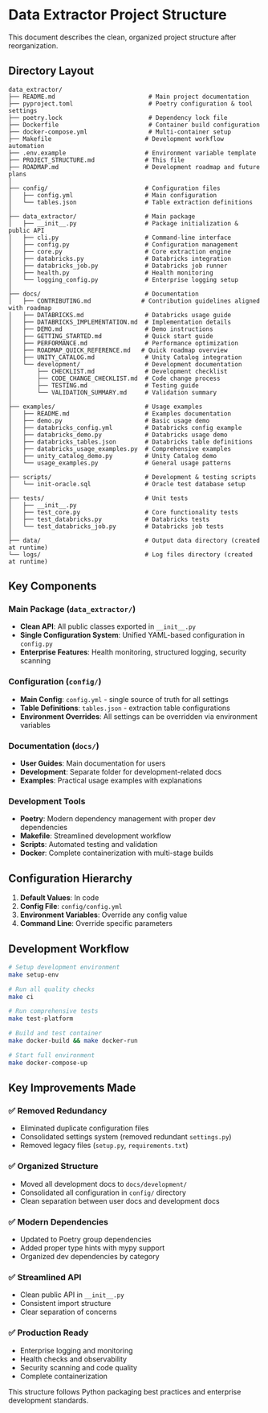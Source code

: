# Data Extractor Project Structure

This document describes the clean, organized project structure after reorganization.

## Directory Layout

```
data_extractor/
├── README.md                          # Main project documentation
├── pyproject.toml                     # Poetry configuration & tool settings
├── poetry.lock                        # Dependency lock file
├── Dockerfile                         # Container build configuration
├── docker-compose.yml                 # Multi-container setup
├── Makefile                          # Development workflow automation
├── .env.example                      # Environment variable template
├── PROJECT_STRUCTURE.md              # This file
├── ROADMAP.md                        # Development roadmap and future plans
│
├── config/                           # Configuration files
│   ├── config.yml                    # Main configuration
│   └── tables.json                   # Table extraction definitions
│
├── data_extractor/                   # Main package
│   ├── __init__.py                   # Package initialization & public API
│   ├── cli.py                        # Command-line interface
│   ├── config.py                     # Configuration management
│   ├── core.py                       # Core extraction engine
│   ├── databricks.py                 # Databricks integration
│   ├── databricks_job.py             # Databricks job runner
│   ├── health.py                     # Health monitoring
│   └── logging_config.py             # Enterprise logging setup
│
├── docs/                             # Documentation
│   ├── CONTRIBUTING.md              # Contribution guidelines aligned with roadmap
│   ├── DATABRICKS.md                 # Databricks usage guide
│   ├── DATABRICKS_IMPLEMENTATION.md  # Implementation details
│   ├── DEMO.md                       # Demo instructions
│   ├── GETTING_STARTED.md            # Quick start guide
│   ├── PERFORMANCE.md                # Performance optimization
│   ├── ROADMAP_QUICK_REFERENCE.md   # Quick roadmap overview
│   ├── UNITY_CATALOG.md              # Unity Catalog integration
│   └── development/                  # Development documentation
│       ├── CHECKLIST.md              # Development checklist
│       ├── CODE_CHANGE_CHECKLIST.md  # Code change process
│       ├── TESTING.md                # Testing guide
│       └── VALIDATION_SUMMARY.md     # Validation summary
│
├── examples/                         # Usage examples
│   ├── README.md                     # Examples documentation
│   ├── demo.py                       # Basic usage demo
│   ├── databricks_config.yml         # Databricks config example
│   ├── databricks_demo.py            # Databricks usage demo
│   ├── databricks_tables.json        # Databricks table definitions
│   ├── databricks_usage_examples.py  # Comprehensive examples
│   ├── unity_catalog_demo.py         # Unity Catalog demo
│   └── usage_examples.py             # General usage patterns
│
├── scripts/                          # Development & testing scripts
│   └── init-oracle.sql               # Oracle test database setup
│
├── tests/                            # Unit tests
│   ├── __init__.py
│   ├── test_core.py                  # Core functionality tests
│   ├── test_databricks.py            # Databricks tests
│   └── test_databricks_job.py        # Databricks job tests
│
├── data/                             # Output data directory (created at runtime)
└── logs/                             # Log files directory (created at runtime)
```

## Key Components

### Main Package (`data_extractor/`)
- **Clean API**: All public classes exported in `__init__.py`
- **Single Configuration System**: Unified YAML-based configuration in `config.py`
- **Enterprise Features**: Health monitoring, structured logging, security scanning

### Configuration (`config/`)
- **Main Config**: `config.yml` - single source of truth for all settings
- **Table Definitions**: `tables.json` - extraction table configurations
- **Environment Overrides**: All settings can be overridden via environment variables

### Documentation (`docs/`)
- **User Guides**: Main documentation for users
- **Development**: Separate folder for development-related docs
- **Examples**: Practical usage examples with explanations

### Development Tools
- **Poetry**: Modern dependency management with proper dev dependencies
- **Makefile**: Streamlined development workflow
- **Scripts**: Automated testing and validation
- **Docker**: Complete containerization with multi-stage builds

## Configuration Hierarchy

1. **Default Values**: In code
2. **Config File**: `config/config.yml`
3. **Environment Variables**: Override any config value
4. **Command Line**: Override specific parameters

## Development Workflow

```bash
# Setup development environment
make setup-env

# Run all quality checks
make ci

# Run comprehensive tests
make test-platform

# Build and test container
make docker-build && make docker-run

# Start full environment
make docker-compose-up
```

## Key Improvements Made

### ✅ Removed Redundancy
- Eliminated duplicate configuration files
- Consolidated settings system (removed redundant `settings.py`)
- Removed legacy files (`setup.py`, `requirements.txt`)

### ✅ Organized Structure
- Moved all development docs to `docs/development/`
- Consolidated all configuration in `config/` directory
- Clean separation between user docs and development docs

### ✅ Modern Dependencies
- Updated to Poetry group dependencies
- Added proper type hints with mypy support
- Organized dev dependencies by category

### ✅ Streamlined API
- Clean public API in `__init__.py`
- Consistent import structure
- Clear separation of concerns

### ✅ Production Ready
- Enterprise logging and monitoring
- Health checks and observability
- Security scanning and code quality
- Complete containerization

This structure follows Python packaging best practices and enterprise development standards.
